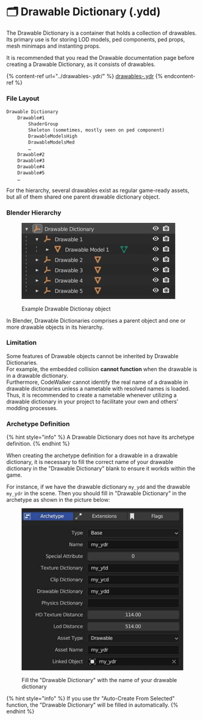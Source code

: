 # 🗂 Drawable Dictionary (.ydd)

The Drawable Dictionary is a container that holds a collection of drawables. Its primary use is for storing LOD models, ped components, ped props, mesh minimaps and instanting props.

It is recommended that you read the Drawable documentation page before creating a Drawable Dictionary, as it consists of drawables.

{% content-ref url="../drawables-.ydr/" %}
[drawables-.ydr](../drawables.ydr)
{% endcontent-ref %}

### File Layout

```
Drawable Dictionary
    Drawable#1
        ShaderGroup
        Skeleton (sometimes, mostly seen on ped component)
        DrawableModelsHigh
        DrawableModelsMed
        …
    Drawable#2
    Drawable#3
    Drawable#4
    Drawable#5
    …
```

For the hierarchy, several drawables exist as regular game-ready assets, but all of them shared one parent drawable dictionary object.

### Blender Hierarchy

<div align="left" data-full-width="false">
 <figure>
  <img src="../../.gitbook/assets/drawable_dictionary_hierarchy_in_blender.jpg" alt="">
  <figcaption>
   <p>Example Drawable Dictionay object</p>
  </figcaption>
 </figure>
</div>

In Blender, Drawable Dictionaries comprises a parent object and one or more drawable objects in its hierarchy.

### Limitation

Some features of Drawable objects cannot be inherited by Drawable Dictionaries.  
For example, the embedded collision **cannot function** when the drawable is in a drawable dictionary.  
Furthermore, CodeWalker cannot identify the real name of a drawable in drawable dictionaries unless a nametable with resolved names is loaded. Thus, it is recommended to create a nametable whenever utilizing a drawable dictionary in your project to facilitate your own and others' modding processes.

### Archetype Definition

{% hint style="info" %}
A Drawable Dictionary does not have its archetype definition.
{% endhint %}

When creating the archetype definition for a drawable in a drawable dictionary, it is necessary to fill the correct name of your drawable dictionary in the "Drawable Dictionary" blank to ensure it workds within the game.

For instance, if we have the drawable dictionary `my_ydd` and the drawable `my_ydr` in the scene. Then you should fill in "Drawable Dictionary" in the archetype as shown in the picture below:

<div align="left" data-full-width="false">
 <figure>
  <img src="../../.gitbook/assets/drawable_dictionary_archetype_in_blender.jpg" alt="">
  <figcaption>
   <p>Fill the "Drawable Dictionary" with the name of your drawable dictionary</p>
  </figcaption>
 </figure>
</div>

{% hint style="info" %}
If you use thr "Auto-Create From Selected" function, the "Drawable Dictionary" will be filled in automatically.
{% endhint %}